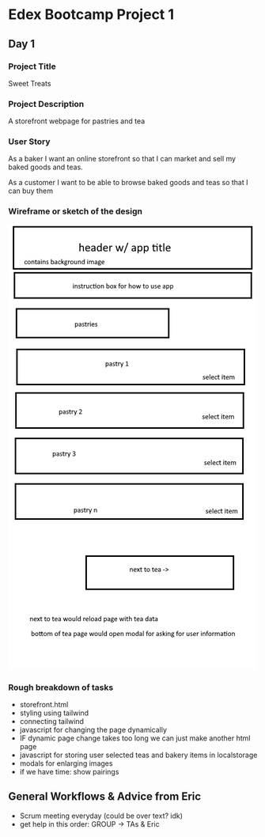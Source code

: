 # Edex Bootcamp Project 1

## Day 1

### Project Title

Sweet Treats

### Project Description

A storefront webpage for pastries and tea

### User Story

As a baker I want an online storefront so that I can market and sell my baked goods and teas.

As a customer I want to be able to browse baked goods and teas so that I can buy them

### Wireframe or sketch of the design

![image](./project-1-bootcamp-mockup.png)

### Rough breakdown of tasks

-   storefront.html
-   styling using tailwind
-   connecting tailwind
-   javascript for changing the page dynamically
-   IF dynamic page change takes too long we can just make another html page
-   javascript for storing user selected teas and bakery items in localstorage
-   modals for enlarging images
-   if we have time: show pairings

## General Workflows & Advice from Eric

-   Scrum meeting everyday (could be over text? idk)
-   get help in this order: GROUP -> TAs & Eric
